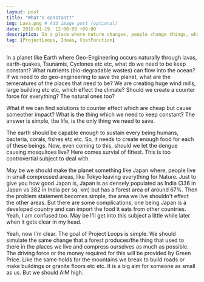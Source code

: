 ```yaml
---
layout: post
title: "What's constant?"
img: Lava.png # Add image post (optional)
date: 2018-01-19  12:00:00 +09:00
description: In a place where nature changes, people change things, what do we need to keep constant? # Add post description (optional)
tag: [ProjectLoops, Ideas, CostFunction]
---
```


In a planet like Earth where Geo-Engineering occurs naturally through lavas, earth-quakes, Tsunamis, Cyclones etc etc, what do we need to be keep constant? What nutrients (bio-degradable wastes) can flow into the ocean? If we need to do geo-engineering to save the planet, what are the temeratures of the places that need to be? We are creating huge wind mills, large building etc etc, which effect the climate? Should we create a counter force for everything? The natural ones too? 

What if we can find solutions to counter effect which are cheap but cause someother impact? What is the thing which we need to keep constant? The answer is simple, the life, is the only thing we need to save.

The earth should be capable enough to sustain every being humans, bacteria, corals, fishes etc etc. So, it needs to create enough food for each of these beings. Now, even coming to this, should we let the dengue causing mosquitoes live? Here comes survial of fittest. This is too controvertial subject to deal with.

May be we should make the planet something like Japan where, people live in small compressed areas, like Tokyo leaving everything for Nature. Just to give you how good Japan is, Japan is as densely populated as India (336 in Japan vs 382 in India per sq. km) but has a forest area of around 67%. Then the problem statement becomes simple, the area we live shouldn't effect the other areas. But there are some complications, one being Japan is a developed country and can import the food it eats from other countries. Yeah, I am confused too. May be I'll get into this subject a little while later when it gets clear in my head.

Yeah, now I'm clear. The goal of Project Loops is simple. We should simulate the same change that a forest produces/the thing that used to there in the places we live and compress ourselves as much as possible. The driving force or the money required for this will be provided by Green Price. Like the same holds for the mountains we break to build roads or make buildings or granite floors etc etc. It is a big aim for someone as small as us. But we should AIM high.